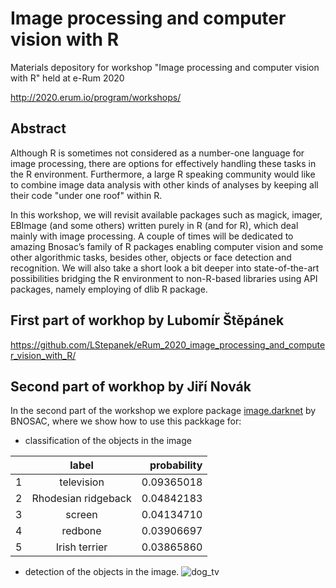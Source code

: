 # Image processing and computer vision with R

Materials depository for workshop "Image processing and computer vision with R" held at e-Rum 2020

http://2020.erum.io/program/workshops/

## Abstract 

Although R is sometimes not considered as a number-one language for image processing, there are options for effectively handling these tasks in the R environment. Furthermore, a large R speaking community would like to combine image data analysis with other kinds of analyses by keeping all their code "under one roof" within R.

In this workshop, we will revisit available packages such as magick, imager, EBImage (and some others) written purely in R (and for R), which deal mainly with image processing. A couple of times will be dedicated to amazing Bnosac’s family of R packages enabling computer vision and some other algorithmic tasks, besides other, objects or face detection and recognition. We will also take a short look a bit deeper into state-of-the-art possibilities bridging the R environment to non-R-based libraries using API packages, namely employing of dlib R package.

## First part of workhop by Lubomír Štěpánek
https://github.com/LStepanek/eRum_2020_image_processing_and_computer_vision_with_R/

## Second part of workhop by Jiří Novák
In the second part of the workshop we explore package [image.darknet](https://github.com/bnosac/image) by BNOSAC,
where we show how to use this packkage for: 
* classification of the objects in the image

||label|probability|
|:---|:---:|---:|
|1|television|0.09365018|
|2|Rhodesian ridgeback|0.04842183|
|3|screen|0.04134710|
|4|redbone|0.03906697|
|5|Irish terrier|0.03865860|

* detection of the objects in the image.
![dog_tv](https://github.com/Kyoshido/workshop_e-Rum2020_darknet/blob/master/saved_predictions/dog_tv.png)


